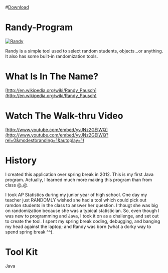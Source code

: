 
#[Download](https://github.com/giang12/Randy-Program/blob/master/Randy.jar?raw=yes)

Randy-Program
=============

[![Randy](http://img.youtube.com/vi/yvJNz2GEIWQ/0.jpg)](http://www.youtube.com/embed/yvJNz2GEIWQ?rel=0&modestbranding=1&autoplay=1)


Randy is a simple tool used to select random students, objects...or anything. It also has some built-in randomization tools.

What Is In The Name?
==============
[http://en.wikipedia.org/wiki/Randy_Pausch](http://en.wikipedia.org/wiki/Randy_Pausch)

Watch The Walk-thru Video
=============
[http://www.youtube.com/embed/yvJNz2GEIWQ](http://www.youtube.com/embed/yvJNz2GEIWQ?rel=0&modestbranding=1&autoplay=1)


History
=============
I created this application over spring break in 2012. This is my first Java program. Actually, I learned much more making this program than from class @_@.

I took AP Statistics during my junior year of high school. One day my teacher just RANDOMLY wished she had a tool which could pick out ramdon students in the class to answer her question. I thougt she was big on randomization because she was a typical statistician. So, even though I was new to programming and Java, I took it on as a challenge, and set out to create the tool. I spent my spring break coding, debugging, and banging my head against the laptop; and Randy was born (what a dorky way to spend spring break ^^).

Tool Kit
=============
Java
